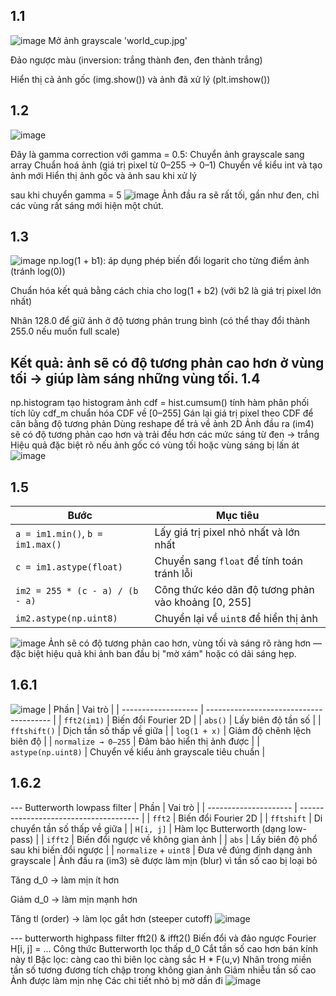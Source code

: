1.1
------
![image](https://github.com/user-attachments/assets/557e572c-036c-4fc1-a6b9-d170e5302670)
Mở ảnh grayscale 'world_cup.jpg'

Đảo ngược màu (inversion: trắng thành đen, đen thành trắng)

Hiển thị cả ảnh gốc (img.show()) và ảnh đã xử lý (plt.imshow())


1.2
------
![image](https://github.com/user-attachments/assets/3b71b060-3900-4276-ac6a-4ef2c49add1c)

Đây là gamma correction với gamma = 0.5:
Chuyển ảnh grayscale sang array
Chuẩn hoá ảnh (giá trị pixel từ 0–255 → 0–1)
Chuyển về kiểu int và tạo ảnh mới
Hiển thị ảnh gốc và ảnh sau khi xử lý

sau khi chuyển gamma = 5 
![image](https://github.com/user-attachments/assets/b903e9e9-c965-4933-90a5-6df3f4fa1e14)
Ảnh đầu ra sẽ rất tối, gần như đen, chỉ các vùng rất sáng mới hiện một chút.


1.3
------
![image](https://github.com/user-attachments/assets/99eae6ef-7855-4535-a96f-017dcbef6135)
np.log(1 + b1): áp dụng phép biến đổi logarit cho từng điểm ảnh (tránh log(0))

Chuẩn hóa kết quả bằng cách chia cho log(1 + b2) (với b2 là giá trị pixel lớn nhất)

Nhân 128.0 để giữ ảnh ở độ tương phản trung bình (có thể thay đổi thành 255.0 nếu muốn full scale)

Kết quả: ảnh sẽ có độ tương phản cao hơn ở vùng tối → giúp làm sáng những vùng tối.
1.4
------
np.histogram tạo histogram ảnh
cdf = hist.cumsum() tính hàm phân phối tích lũy
cdf_m chuẩn hóa CDF về [0–255]
Gán lại giá trị pixel theo CDF để cân bằng độ tương phản
Dùng reshape để trả về ảnh 2D
Ảnh đầu ra (im4) sẽ có độ tương phản cao hơn và trải đều hơn các mức sáng từ đen → trắng
Hiệu quả đặc biệt rõ nếu ảnh gốc có vùng tối hoặc vùng sáng bị lấn át
![image](https://github.com/user-attachments/assets/04baacb3-4753-4a45-a7c6-b87224079415)

1.5
------
| Bước                             | Mục tiêu                                             |
| -------------------------------- | ---------------------------------------------------- |
| `a = im1.min()`, `b = im1.max()` | Lấy giá trị pixel nhỏ nhất và lớn nhất               |
| `c = im1.astype(float)`          | Chuyển sang `float` để tính toán tránh lỗi           |
| `im2 = 255 * (c - a) / (b - a)`  | Công thức kéo dãn độ tương phản vào khoảng \[0, 255] |
| `im2.astype(np.uint8)`           | Chuyển lại về `uint8` để hiển thị ảnh                |

![image](https://github.com/user-attachments/assets/c0ee8e18-36c1-4ee3-97e6-22940614da99)
Ảnh sẽ có độ tương phản cao hơn, vùng tối và sáng rõ ràng hơn — đặc biệt hiệu quả khi ảnh ban đầu bị "mờ xám" hoặc có dải sáng hẹp.

1.6.1
------

![image](https://github.com/user-attachments/assets/e0b4f3fb-42ee-4af8-9747-affcd752c27d)
| Phần                | Vai trò                                 |
| ------------------- | --------------------------------------- |
| `fft2(im1)`         | Biến đổi Fourier 2D                     |
| `abs()`             | Lấy biên độ tần số                      |
| `fftshift()`        | Dịch tần số thấp về giữa                |
| `log(1 + x)`        | Giảm độ chênh lệch biên độ              |
| `normalize → 0–255` | Đảm bảo hiển thị ảnh được               |
| `astype(np.uint8)`  | Chuyển về kiểu ảnh grayscale tiêu chuẩn |

1.6.2
------
--- Butterworth lowpass filter
| Phần                  | Vai trò                                |
| --------------------- | -------------------------------------- |
| `fft2`                | Biến đổi Fourier 2D                    |
| `fftshift`            | Di chuyển tần số thấp về giữa          |
| `H[i, j]`             | Hàm lọc Butterworth (dạng low-pass)    |
| `ifft2`               | Biến đổi ngược về không gian ảnh       |
| `abs`                 | Lấy biên độ phổ sau khi biến đổi ngược |
| `normalize` + `uint8` | Đưa về đúng định dạng ảnh grayscale    |
Ảnh đầu ra (im3) sẽ được làm mịn (blur) vì tần số cao bị loại bỏ

Tăng d_0 → làm mịn ít hơn

Giảm d_0 → làm mịn mạnh hơn

Tăng tl (order) → làm lọc gắt hơn (steeper cutoff)
![image](https://github.com/user-attachments/assets/e3318494-8381-4017-8dca-c307b2f42658)


--- butterworth highpass filter
fft2() & ifft2()	Biến đổi và đảo ngược Fourier
H[i, j] = ...	Công thức Butterworth lọc thấp
d_0	Cắt tần số cao hơn bán kính này
tl	Bậc lọc: càng cao thì biên lọc càng sắc
H * F(u,v)	Nhân trong miền tần số tương đương tích chập trong không gian ảnh
Giảm nhiễu tần số cao
Ảnh được làm mịn nhẹ
Các chi tiết nhỏ bị mờ dần đi
![image](https://github.com/user-attachments/assets/2292fa38-4353-4a7b-8cc7-4a228e779c44)
